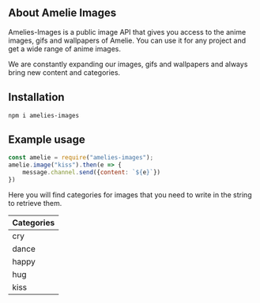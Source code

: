 
## About Amelie Images
Amelies-Images is a public image API that gives you access to the anime images, gifs and wallpapers of Amelie. You can use it for any project and get a wide range of anime images.

We are constantly expanding our images, gifs and wallpapers and always bring new content and categories.

## Installation
```blue
npm i amelies-images
```

## Example usage

```js
const amelie = require("amelies-images");
amelie.image("kiss").then(e => {
    message.channel.send({content: `${e}`})
})
```

Here you will find categories for images that you need to write in the string to retrieve them.

| Categories |
| ------------ |
| cry |
| dance |
| happy |
| hug |
| kiss |
